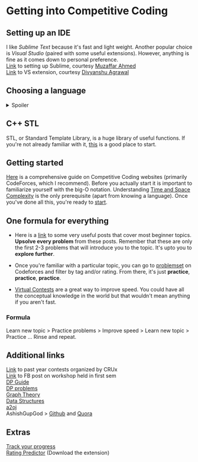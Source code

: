 # Getting into Competitive Coding

## Setting up an IDE
I like *Sublime Text* because it's fast and light weight. Another popular choice is *Visual Studio* (paired with some useful extensions). However, anything is fine as it comes down to personal preference.\
[Link](Setting%20up%20Sublime.md) to setting up Sublime, courtesy [Muzaffar Ahmed](https://github.com/muzaffarahmed75)\
[Link](https://github.com/agrawal-d/competitive-programming-helper/) to VS extension, courtesy [Divyanshu Agrawal](https://github.com/agrawal-d)

## Choosing a language
<details>
  <summary>Spoiler</summary>
 
  It's *C++* and [here's](https://www.codingninjas.com/blog/2018/04/11/the-best-languages-for-competitive-programming) why.\
  **tl;dr**: C++ is the most commmonly used 'fast' language, that also comes with great functionality.
  
  Java is also a popular choice, [however](https://www.quora.com/Why-do-competitive-programmers-prefer-to-use-C++-instead-of-Java-in-the-programming-contests). So if you're not already familiar with C++, it is advised that you switch over; Although you may choose to stick with Java if you feel that it's a better choice. There are infinitely many links on the internet that guide you through the basics of these languages, so none will be mentioned here.
</details>

## C++ STL
STL, or Standard Template Library, is a huge library of useful functions. If you're not already familiar with it, [this](https://hackerrank.com/domains/cpp/stl) is a good place to start.

## Getting started
[Here](CC%20Sites.md) is a comprehensive guide on Competitive Coding websites (primarily CodeForces, which I recommend).
Before you actually start it is important to familiarize yourself with the big-O notation. Understanding [Time and Space Complexity](https://www.hackerearth.com/practice/basic-programming/complexity-analysis/time-and-space-complexity/tutorial/) is the only prerequisite (apart from knowing a language). Once you've done all this, you're ready to [start](Hello%20world.md).

## One formula for everything
* Here is a [link](https://facebook.com/groups/BPHCCompetitiveCoding/permalink/2368441416724151/) to some very useful posts that cover most beginner topics. **Upsolve every problem** from these posts. Remember that these are only the first 2-3 problems that will introduce you to the topic. It's upto you to **explore further**.

* Once you're familiar with a particular topic, you can go to [problemset](https://codeforces.com/problemset) on Codeforces and filter by tag and/or rating. From there, it's just **practice**, **practice**, **practice**.

* [Virtual Contests](https://codeforces.com/blog/entry/70036) are a great way to improve speed. You could have all the conceptual knowledge in the world but that wouldn't mean anything if you aren't fast.

### Formula
Learn new topic > Practice problems > Improve speed > Learn new topic > Practice ... Rinse and repeat.

## Additional links
[Link](https://codeforces.com/group/mnjOBx357f/contests) to past year contests organized by CRUx\
[Link](https://facebook.com/groups/BPHCCompetitiveCoding/permalink/2470947036473588/) to FB post on workshop held in first sem\
[DP Guide](https://codeforces.com/blog/entry/67679)\
[DP problems](https://atcoder.jp/contests/dp)\
[Graph Theory](https://hackerearth.com/practice/algorithms/graphs/graph-representation/tutorial/)\
[Data Structures](https://hackerearth.com/practice/data-structures/arrays/1-d/tutorial/)\
[a2oj](https://a2oj.com/)\
AshishGupGod > [Github](https://github.com/Ashishgup1/Competitive-Coding?files=1) and [Quora](https://quora.com/What-are-some-C-hacks-for-competitive-programming-except-STL/answer/Ashish-Gupta-211?ch=10&share=79b0de97&srid=ihpN)

## Extras
[Track your progress](https://cfviz.netlify.com/)\
[Rating Predictor](https://cf-predictor-frontend.herokuapp.com/) (Download the extension)
